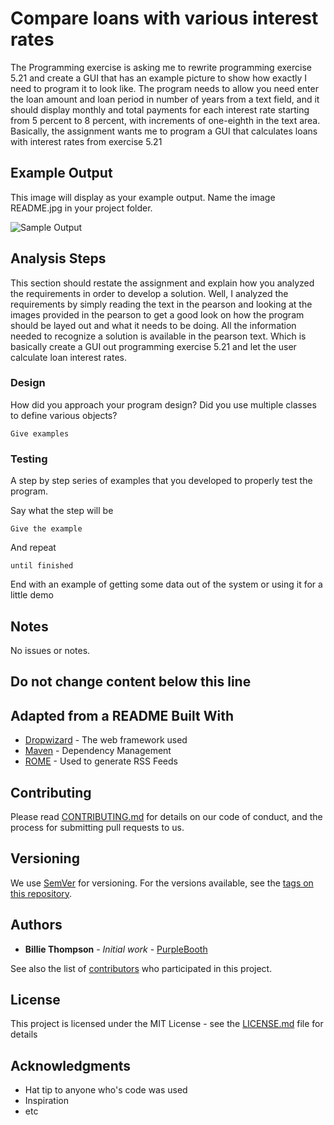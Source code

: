 # Compare loans with various interest rates

The Programming exercise is asking me to rewrite programming exercise 5.21 and create a GUI that has an example picture
to show how exactly I need to program it to look like. The program needs to allow you need enter the loan amount and loan period
in number of years from a text field, and it should display monthly and total payments for each interest rate starting from 5 percent to 8 percent, with increments of one-eighth in the text area. Basically, the assignment wants me to program a GUI that calculates loans with interest rates from exercise 5.21

## Example Output

This image will display as your example output. Name the image README.jpg in your project folder.

![Sample Output](README.jpg)

## Analysis Steps

This section should restate the assignment and explain how you analyzed the requirements in order 
to develop a solution.
Well, I analyzed the requirements by simply reading the text in the pearson and looking at the images provided in the pearson
to get a good look on how the program should be layed out and what it needs to be doing. All the information needed to recognize a solution
is available in the pearson text. Which is basically create a GUI out programming exercise 5.21 and let the user
calculate loan interest rates.

### Design

How did you approach your program design? Did you use multiple classes to define various objects?

```
Give examples
```

### Testing

A step by step series of examples that you developed to properly test the program. 

Say what the step will be

```
Give the example
```

And repeat

```
until finished
```

End with an example of getting some data out of the system or using it for a little demo

## Notes

No issues or notes.

## Do not change content below this line
## Adapted from a README Built With

* [Dropwizard](http://www.dropwizard.io/1.0.2/docs/) - The web framework used
* [Maven](https://maven.apache.org/) - Dependency Management
* [ROME](https://rometools.github.io/rome/) - Used to generate RSS Feeds

## Contributing

Please read [CONTRIBUTING.md](https://gist.github.com/PurpleBooth/b24679402957c63ec426) for details on our code of conduct, and the process for submitting pull requests to us.

## Versioning

We use [SemVer](http://semver.org/) for versioning. For the versions available, see the [tags on this repository](https://github.com/your/project/tags). 

## Authors

* **Billie Thompson** - *Initial work* - [PurpleBooth](https://github.com/PurpleBooth)

See also the list of [contributors](https://github.com/your/project/contributors) who participated in this project.

## License

This project is licensed under the MIT License - see the [LICENSE.md](LICENSE.md) file for details

## Acknowledgments

* Hat tip to anyone who's code was used
* Inspiration
* etc
